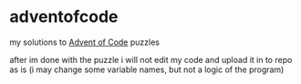 # adventofcode
my solutions to [Advent of Code](https://adventofcode.com/) puzzles

after im done with the puzzle i will not edit my code and upload it in to repo as is (i may change some variable names, but not a logic of the program)